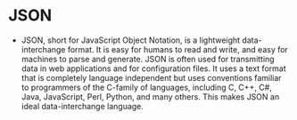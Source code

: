 # JSON
* JSON, short for JavaScript Object Notation, is a lightweight data-interchange format. It is easy for humans to read and write, and easy for machines to parse and generate. JSON is often used for transmitting data in web applications and for configuration files. It uses a text format that is completely language independent but uses conventions familiar to programmers of the C-family of languages, including C, C++, C#, Java, JavaScript, Perl, Python, and many others. This makes JSON an ideal data-interchange language.

